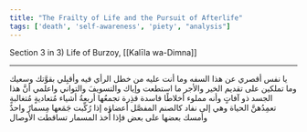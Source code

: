 ```yaml
---
title: "The Frailty of Life and the Pursuit of Afterlife"
tags: ['death', 'self-awareness', 'piety', "analysis"]
---
```


 Section 3 in 3) Life of Burzoy, [[Kalīla wa-Dimna]]

---
يا نفس أقصري عن هذا السفه وما أنت عليه من خطل الرأي فيه وأقبِلي بقوَّتك وسعيك وما تملكين على تقديم الخير والأجر ما استطعت وإياك والتسويفَ والتواني واعلمي أنَّ هذا الجسد ذو آفاتٍ وأنه مملوء أخلاطًا فاسدة قذِرة تجمعُها أربعةُ أشياء مُتعاديةٍ مُتغالبةٍ تعمِدُهنَّ الحياة وهي إلى نفاد كالصنم المفصَّل أعضاؤه إذا رُكِّبت جَمَعها مِسمارٌ واحدٌ وأمسك بعضها على بعض فإذا أُخذ المسمار تساقطت الأوصال
